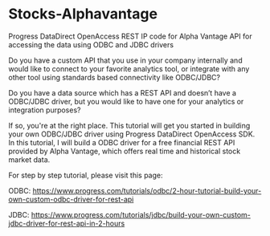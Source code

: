 # Stocks-Alphavantage
Progress DataDirect OpenAccess REST IP code for Alpha Vantage API for accessing the data using ODBC and JDBC drivers

Do you have a custom API that you use in your company internally and would like to connect to your favorite analytics tool, or integrate with any other tool using standards based connectivity like ODBC/JDBC?
 
Do you have a data source which has a REST API and doesn’t have a ODBC/JDBC driver, but you would like to have one for your analytics or integration purposes?

If so, you're at the right place. This tutorial will get you started in building your own ODBC/JDBC driver using Progress DataDirect OpenAccess SDK. In this tutorial, I will build a ODBC driver for a free financial REST API provided by Alpha Vantage, which offers real time and historical stock market data. 

For step by step tutorial, please visit this page: 

ODBC: https://www.progress.com/tutorials/odbc/2-hour-tutorial-build-your-own-custom-odbc-driver-for-rest-api

JDBC: https://www.progress.com/tutorials/jdbc/build-your-own-custom-jdbc-driver-for-rest-api-in-2-hours
